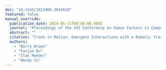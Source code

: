 ```yaml
---
doi: "10.1145/3613904.3642610"
featured: false
manual_override:
  publication_date: 2024-05-11T00:00:00.000Z
  journal: "Proceedings of the CHI Conference on Human Factors in Computing Systems"
  abstract: ""
  citation: "Trash in Motion: Emergent Interactions with a Robotic Trashcan (2024)"
  authors:
    - "Barry Brown"
    - "Fanjun Bu"
    - "Ilan Mandel"
    - "Wendy Ju"
---
```


<!-- You can add additional content about this publication here if needed -->
